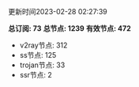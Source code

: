 更新时间2023-02-28 02:27:39

**总订阅: 73**
**总节点: 1239**
**有效节点: 472**
- v2ray节点: 312
- ss节点: 125
- trojan节点: 33
- ssr节点: 2
